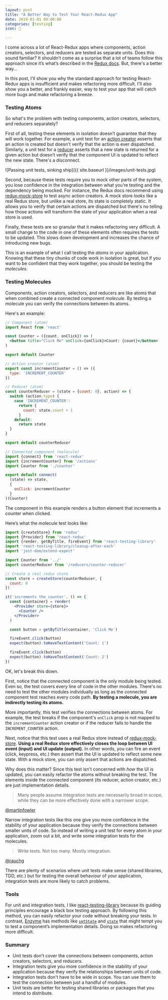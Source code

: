 ```yaml
---
layout: post
title: "‪A Better Way to Test Your React-Redux App‬"
date: 2019-01-01 00:00:00
categories: [testing]
icon: 🔬

---
```


I come across a lot of React-Redux apps where components, action creators, selectors, and reducers are tested as separate units. Does this sound familiar? It shouldn’t come as a surprise that a lot of teams follow this approach since it’s what’s described in the [Redux docs](https://redux.js.org/recipes/writing-tests). But, there's a better way...

In this post, I'll show you why the standard approach for testing React-Redux apps is insufficient and makes refactoring more difficult. I'll also show you a better, and frankly easier, way to test your app that will catch more bugs and make refactoring a breeze.

### Testing Atoms

So what's the problem with testing components, action creators, selectors, and reducers separately?

First of all, testing these elements in isolation doesn’t guarantee that they will work together. For example, a unit test for an [action creator](https://redux.js.org/recipes/writing-tests#action-creators) asserts that an action is created but doesn't verify that the action is ever dispatched. Similarly, a unit test for a [reducer](https://redux.js.org/recipes/writing-tests#reducers) asserts that a new state is returned for a given action but doesn’t verify that the component UI is updated to reflect the new state. There's a disconnect.

![Passing unit tests, sinking ship]({{ site.baseurl }}/images/unit-tests.jpg)

Second, because these tests require you to mock other parts of the system, you lose confidence in the integration between what you’re testing and the dependency being mocked. For instance, the Redux docs recommend using [redux-mock-store](https://github.com/dmitry-zaets/redux-mock-store) to test async action creators. A mock store _looks_ like a real Redux store, but unlike a real store, its state is completely static. It allows you to verify that certain actions are dispatched but there's no telling how those actions will transform the state of your application when a real store is used.

Finally, these tests are so granular that it makes refactoring very difficult. A small change to the code in one of these elements often requires the tests to be updated. This slows down development and increases the chance of introducing new bugs.

This is an example of what I call testing the _atoms_ in your application. Knowing that these tiny chunks of code work in isolation is great, but if you want to be confident that they work together, you should be testing the _molecules_.

### Testing Molecules

Components, action creators, selectors, and reducers are like atoms that when combined create a connected component _molecule_. By testing a molecule you can verify the connections between its atoms.

Here's an example:

```jsx
// Component (atom)
import React from 'react'

const Counter = ({count, onClick}) => (
  <button title="Click Me" onClick={onClick}>Count: {count}</button>
)

export default Counter
```

```jsx
// Action creator (atom)
export const incrementCounter = () => ({
  type: 'INCREMENT_COUNTER'
})
```

```jsx
// Reducer (atom)
const counterReducer = (state = {count: 0}, action) => {
  switch (action.type) {
    case 'INCREMENT_COUNTER':
      return {
        count: state.count + 1
      }
    default:
      return state
  }
}

export default counterReducer
```

```jsx
// Connected component (molecule)
import {connect} from 'react-redux'
import {incrementCounter} from '/actions'
import Counter from './counter'

export default connect(
  (state) => state,
  {
    onClick: incrementCounter
  }
)(Counter)
```

The component in this example renders a button element that increments a counter when clicked.

Here’s what the molecule test looks like:

```jsx
import {createStore} from 'redux'
import {Provider} from 'react-redux'
import {render, getByTitle, fireEvent} from 'react-testing-library'
import 'react-testing-library/cleanup-after-each'
import 'jest-dom/extend-expect'

import Counter from '../'
import counterReducer from '/reducers/counter-reducer'

// Create a real redux store
const store = createStore(counterReducer, {
  count: 0
})

it('increments the counter', () => {
  const {container} = render(
    <Provider store={store}>
      <Counter />
    </Provider>
  )

  const button = getByTitle(container, 'Click Me')

  fireEvent.click(button)
  expect(button).toHaveTextContent('Count: 1')

  fireEvent.click(button)
  expect(button).toHaveTextContent('Count: 2')
})
```

OK, let's break this down.

First, notice that the connected component is the only module being tested. Even so, the test covers every line of code in the other modules. There's no need to test the other modules individually as long as the connected component test reaches every code path. **By testing a molecule, you are indirectly testing its atoms.** 

More importantly, this test verifies the connections between atoms. For example, the test breaks if the component's `onClick` prop is not mapped to the `incrementCounter` action creator or if the reducer fails to handle the `INCREMENT_COUNTER` action.

Next, notice that this test uses a real Redux store instead of [redux-mock-store](https://github.com/dmitry-zaets/redux-mock-store). **Using a real Redux store effectively closes the loop between UI event (input) and UI update (output).** In other words, you can fire an event (click, keypress, etc.) then assert that the UI is updated to reflect some new state. With a mock store, you can only assert that actions are dispatched.

Why does this matter? Since this test isn't concerned with _how_ the UI is updated, you can easily refactor the atoms without breaking the test. The elements inside the connected component (its reducer, action creator, etc.) are just implementation details.

> Many people assume integration tests are necessarily broad in scope, while they can be more effectively done with a narrower scope.

[@martinfowler](https://twitter.com/martinfowler)

Narrow integration tests like this one give you more confidence in the stability of your application because they verify the connections between smaller units of code. So instead of writing a unit test for every atom in your application, zoom out a bit, and write some integration tests for the molecules.

> Write tests. Not too many. Mostly integration.

[@rauchg](https://twitter.com/rauchg)

There are plenty of scenarios where unit tests make sense (shared libraries, TDD, etc.) but for testing the overall behaviour of your application, integration tests are more likely to catch problems.

<!--Quick side note:

You still need to mock dependencies that live outside the molecule. For instance, you might need to mock the `fetch` API if your action creator makes an HTTP request. This is unavoidable unless you use a framework like Cypress or Selenium to test your app from end to end — more on that later.-->

### Tools

For unit and integration tests, I like [react-testing-library](https://github.com/kentcdodds/react-testing-library) because its guiding principles encourage a black box testing approach. By following this method, you can easily refactor your code without breaking your tests. In contrast, [Enzyme](https://airbnb.io/enzyme/) has methods like [`setState`](https://airbnb.io/enzyme/docs/api/ReactWrapper/setState.html) and [`state`](https://airbnb.io/enzyme/docs/api/ReactWrapper/state.html) that might tempt you to test a component’s implementation details. Doing so makes refactoring more difficult.

### Summary

- Unit tests don't cover the connections between components, action creators, selectors, and reducers. 
- Integration tests give you more confidence in the stability of your application because they verify the relationships between units of code.
- Integration tests don't have to be wide in scope. You can use them to test the connection between just a handful of modules. 
- Unit tests are better for testing shared libraries or packages that you intend to distribute.
